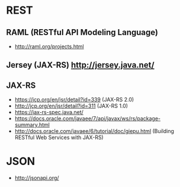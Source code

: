 # REST

## RAML (RESTful API Modeling Language)
- http://raml.org/projects.html

## Jersey (JAX-RS) http://jersey.java.net/

## JAX-RS
- https://jcp.org/en/jsr/detail?id=339 (JAX-RS 2.0)
- http://jcp.org/en/jsr/detail?id=311 (JAX-RS 1.0)
- https://jax-rs-spec.java.net/
- https://docs.oracle.com/javaee/7/api/javax/ws/rs/package-summary.html
- http://docs.oracle.com/javaee/6/tutorial/doc/giepu.html (Building RESTful Web Services with JAX-RS)

# JSON
- http://jsonapi.org/


